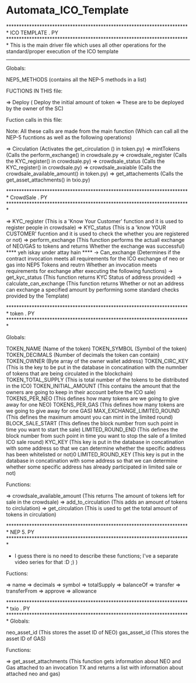 # Automata_ICO_Template

************************************************************************ ICO TEMPLATE . PY ************************************************************************
This is the main driver file which uses all other operations for the standard/proper execution of the ICO template
******************************************************************************************************************************************************************* 

Globals:

NEP5_METHODS (contains all the NEP-5 methods in a list)

FUCTIONS IN THIS file:

=> Deploy ( Deploy the initial amount of token => These are to be deployed by the owner of the SC)

Fuction calls in this file:

Note: All these calls are made from the main function (Which can call all the NEP-5 fucntions as well as the following operations)

=> Circulation (Activates the get_circulation () in token.py)
=> mintTokens (Calls the perform_exchange() in crowdsale.py
=> crowdsale_register (Calls the KYC_register() in crowdsale.py)
=> crowdsale_status (Calls the KYC_register() in crowdsale.py)
=> crowdsale_avaiable (Calls the crowdsale_available_amount() in token.py)
=> get_attachements (Calls the get_asset_attachments() in txio.py)

************************************************************************ CrowdSale . PY   ************************************************************************

=> KYC_register (This is a 'Know Your Customer' function and it is used to register people in crowdsale)
=> KYC_status (This is a 'know YOUR CUSTOMER' fucntion and it is used to check the whether you are registered or not)
=> perform_exchange (This function performs the actuall exchange of NEO/GAS to tokens and returns Whether the exchange was successful)
**** yeh iskay under attay hain ****
-> Can_exchange (Determines if the contract invocation meets all requirements for the ICO exchange of neo or gas into NEP5 Tokens
		 and reutrn Whether an invocation meets requirements for exchange after executing the following functions)
-> get_kyc_status (This function returns KYC Status of address provided)
-> calculate_can_exchange (This function returns Whether or not an address can exchange a specified amount by performing some standard checks provided by the Template)

************************************************************************   token . PY    ************************************************************************

Globals:

TOKEN_NAME (Name of the token)
TOKEN_SYMBOL (Symbol of the token)
TOKEN_DECIMALS (Number of decimals the token can contain)
TOKEN_OWNER (Byte array of the owner wallet address) 
TOKEN_CIRC_KEY (This is the key to be put in the database in concatination with the numnber of tokens that are being circulated in the blockchain) 
TOKEN_TOTAL_SUPPLY  (This is total number of the tokens to be distributed in the ICO)
TOKEN_INITIAL_AMOUNT (This contains the amount that the owners are going to keep in their account before the ICO sale)
TOKENS_PER_NEO  (This defines how many tokens are we going to give away for one NEO)
TOKENS_PER_GAS (This defines how many tokens are we going to give away for one GAS)
MAX_EXCHANGE_LIMITED_ROUND (This defines the maximum amount you can mint in the limited round)
BLOCK_SALE_START (This defines the block number from such point in time you want to start the sale)
LIMITED_ROUND_END (This defines the block number from such point in time you want to stop the sale of a limited ICO sale round)
KYC_KEY (This key is put in the database in concatination with some address so that we can determine whether the specific address has been whitelisted or not)0
LIMITED_ROUND_KEY (This key is put in the database in concatination with some address so that we can determine 
		   whether some specific address has already participated in limited sale or not)

Functions:

=> crowdsale_available_amount (This returns The amount of tokens left for sale in the crowdsale)
=> add_to_circulation (This adds an amount of tokens to circlulation)
=> get_circulation (This is used to get the total amount of tokens in circulation)


************************************************************************    NEP 5. PY     ************************************************************************
* I guess there is no need to describe these functions; I've a separate video series for that :D ;) )

Fuctions: 

=> name
=> decimals
=> symbol
=> totalSupply
=> balanceOf
=> transfer
=> transferFrom
=> approve
=> allowance

************************************************************************   txio . PY     ************************************************************************
Globals:

neo_asset_id (This stores the asset ID of NEO)
gas_asset_id (This stores the asset ID of GAS)

Functions:

=> get_asset_attachments (This function gets information about NEO and Gas attached to an invocation TX and returns a list with information about attached neo and gas)
